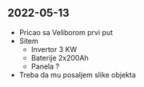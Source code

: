 ## 2022-05-13
- Pricao sa Veliborom prvi put
- Sitem
	- Invertor 3 KW
	- Baterije 2x200Ah
	- Panela ?
- Treba da mu posaljem slike objekta
